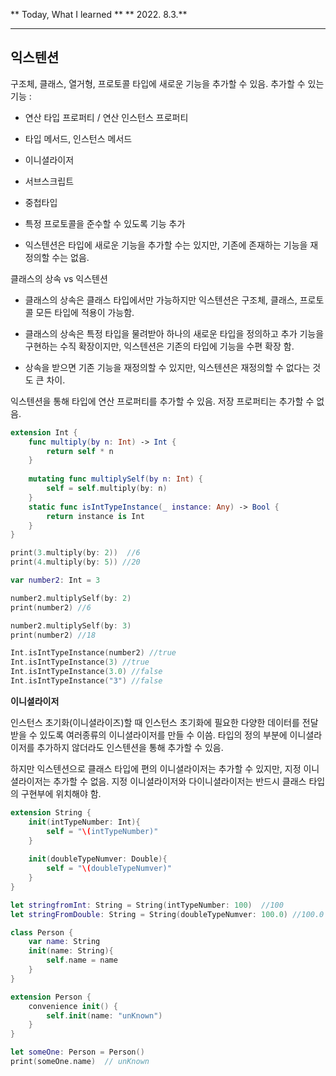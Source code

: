 
 ** Today, What I learned  **
 ** 2022. 8.3.**

---
## **익스텐션**

구조체, 클래스, 열거형, 프로토콜 타입에 새로운 기능을 추가할 수 있음.
추가할 수 있는 기능 :

- 연산 타입 프로퍼티 / 연산 인스턴스 프로퍼티

- 타입 메서드, 인스턴스 메서드

- 이니셜라이저

- 서브스크립트

- 중첩타입

- 특정 프로토콜을 준수할 수 있도록 기능 추가

+ 익스텐션은 타입에 새로운 기능을 추가할 수는 있지만, 기존에 존재하는 기능을 재정의할 수는 없음.

클래스의 상속 vs 익스텐션

- 클래스의 상속은 클래스 타입에서만 가능하지만 익스텐션은 구조체, 클래스, 프로토콜 모든 타입에 적용이 가능함.

- 클래스의 상속은 특정 타입을 물려받아 하나의 새로운 타입을 정의하고 추가 기능을 구현하는 수직 확장이지만, 익스텐션은 기존의 타입에 기능을 수편 확장 함.

- 상속을 받으면 기존 기능을 재정의할 수 있지만, 익스텐션은 재정의할 수 없다는 것도 큰 차이.

익스텐션을 통해 타입에 연산 프로퍼티를 추가할 수 있음. 저장 프로퍼티는 추가할 수 없음.
``` swift
extension Int {
    func multiply(by n: Int) -> Int {
        return self * n
    }
    
    mutating func multiplySelf(by n: Int) {
        self = self.multiply(by: n)
    }
    static func isIntTypeInstance(_ instance: Any) -> Bool {
        return instance is Int
    }
}

print(3.multiply(by: 2))  //6
print(4.multiply(by: 5)) //20

var number2: Int = 3

number2.multiplySelf(by: 2)
print(number2) //6

number2.multiplySelf(by: 3)
print(number2) //18

Int.isIntTypeInstance(number2) //true
Int.isIntTypeInstance(3) //true
Int.isIntTypeInstance(3.0) //false
Int.isIntTypeInstance("3") //false 

```

  **이니셜라이저**

인스턴스 초기화(이니셜라이즈)할 때 인스턴스 초기화에 필요한 다양한 데이터를 전달받을 수 있도록 여러종류의 이니셜라이저를 만들 수 이씀.
타입의 정의 부분에 이니셜라이저를 추가하지 않더라도 인스텐션을 통해 추가할 수 있음.

하지만 익스텐션으로 클래스 타입에 편의 이니셜라이저는 추가할 수 있지만, 지정 이니셜라이저는 추가할 수 없음. 지정 이니셜라이저와 다이니셜라이저는 반드시 클래스 타입의 구현부에 위치해야 함.
``` swift
extension String {
    init(intTypeNumber: Int){
        self = "\(intTypeNumber)"
    }
    
    init(doubleTypeNumver: Double){
        self = "\(doubleTypeNumver)"
    }
}

let stringfromInt: String = String(intTypeNumber: 100)  //100
let stringFromDouble: String = String(doubleTypeNumver: 100.0) //100.0

class Person {
    var name: String
    init(name: String){
        self.name = name
    }
}

extension Person {
    convenience init() {
        self.init(name: "unKnown")
    }
}

let someOne: Person = Person()
print(someOne.name)  // unKnown